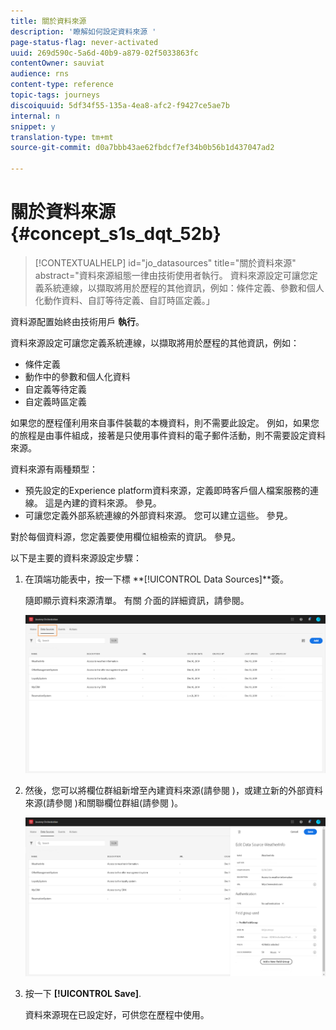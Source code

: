```yaml
---
title: 關於資料來源
description: '瞭解如何設定資料來源 '
page-status-flag: never-activated
uuid: 269d590c-5a6d-40b9-a879-02f5033863fc
contentOwner: sauviat
audience: rns
content-type: reference
topic-tags: journeys
discoiquuid: 5df34f55-135a-4ea8-afc2-f9427ce5ae7b
internal: n
snippet: y
translation-type: tm+mt
source-git-commit: d0a7bbb43ae62fbdcf7ef34b0b56b1d437047ad2

---
```



# 關於資料來源 {#concept_s1s_dqt_52b}

>[!CONTEXTUALHELP]
>id=&quot;jo_datasources&quot;
>title=&quot;關於資料來源&quot;
>abstract=&quot;資料來源組態一律由技術使用者執行。 資料來源設定可讓您定義系統連線，以擷取將用於歷程的其他資訊，例如：條件定義、參數和個人化動作資料、自訂等待定義、自訂時區定義。」

資料源配置始終由技術用戶 **執行**。

資料來源設定可讓您定義系統連線，以擷取將用於歷程的其他資訊，例如：

* 條件定義
* 動作中的參數和個人化資料
* 自定義等待定義
* 自定義時區定義

如果您的歷程僅利用來自事件裝載的本機資料，則不需要此設定。 例如，如果您的旅程是由事件組成，接著是只使用事件資料的電子郵件活動，則不需要設定資料來源。

資料來源有兩種類型：

* 預先設定的Experience platform資料來源，定義即時客戶個人檔案服務的連線。 這是內建的資料來源。 參見[](../datasource/adobe-experience-platform-data-source.md)。
* 可讓您定義外部系統連線的外部資料來源。 您可以建立這些。 參見[](../datasource/external-data-sources.md)。

對於每個資料源，您定義要使用欄位組檢索的資訊。 參見[](../datasource/field-groups.md)。

以下是主要的資料來源設定步驟：

1. 在頂端功能表中，按一下標 **[!UICONTROL Data Sources]**簽。

   隨即顯示資料來源清單。 有關 [](../about/user-interface.md) 介面的詳細資訊，請參閱。

   ![](../assets/journey18.png)

1. 然後，您可以將欄位群組新增至內建資料來源(請參閱 [](../datasource/adobe-experience-platform-data-source.md))，或建立新的外部資料來源(請參閱 [](../datasource/external-data-sources.md))和關聯欄位群組(請參閱 [](../datasource/field-groups.md))。

   ![](../assets/journey23.png)

1. 按一下 **[!UICONTROL Save]**.

   資料來源現在已設定好，可供您在歷程中使用。
